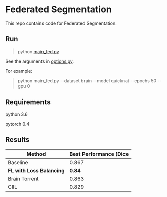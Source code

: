 # Federated Segmentation

This repo contains code for Federated Segmentation.

## Run

> python [main_fed.py](main_fed.py)

See the arguments in [options.py](utils/options.py). 

For example:
> python main_fed.py --dataset brain --model quicknat --epochs 50 --gpu 0 


## Requirements
python 3.6

pytorch 0.4

## Results

| Method        | Best Performance (Dice |
| ------------- | ---------------------- |
| Baseline      | 0.867 |
| **FL with Loss Balancing**  | **0.84**  |
| Brain Torrent | 0.863 |
| CIIL          | 0.829 |
